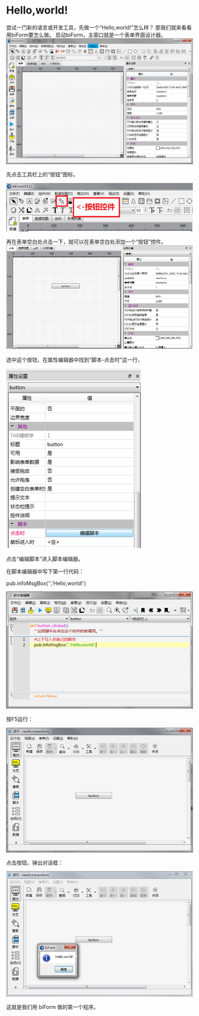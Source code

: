﻿# Hello,world!
尝试一门新的语言或开发工具，先做一个“Hello,world!”怎么样？
那我们就来看看用biForm要怎么做。
启动biForm，主窗口就是一个表单界面设计器。
![主窗口](https://raw.githubusercontent.com/icevivi/bilive/master/docs/guides/1.png)

先点击工具栏上的“按钮”图标，

![按钮控件](https://raw.githubusercontent.com/icevivi/bilive/master/docs/guides/2.png)

再在表单空白处点击一下，就可以在表单空白处添加一个“按钮”控件。
![表单](https://raw.githubusercontent.com/icevivi/bilive/master/docs/guides/3.png)

选中这个按钮，在属性编辑器中找到“脚本-点击时”这一行，

![编辑脚本](https://raw.githubusercontent.com/icevivi/bilive/master/docs/guides/4.png)

点击“编辑脚本”进入脚本编辑器。

在脚本编辑器中写下第一行代码：

pub.infoMsgBox('','Hello,world!')

![添加脚本](https://raw.githubusercontent.com/icevivi/bilive/master/docs/guides/5.png)

按F5运行：


![添加脚本](https://raw.githubusercontent.com/icevivi/bilive/master/docs/guides/6.png)


点击按钮，弹出对话框：

![添加脚本](https://raw.githubusercontent.com/icevivi/bilive/master/docs/guides/7.png)

这就是我们用 biForm 做的第一个程序。




